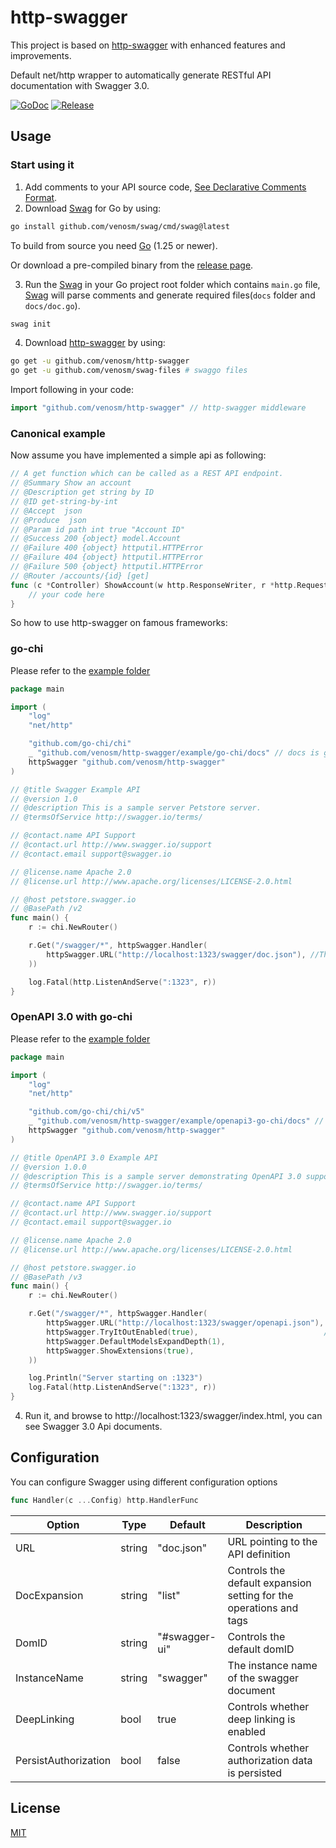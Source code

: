 # http-swagger

This project is based on [http-swagger](https://github.com/venosm/http-swagger) with enhanced features and improvements.

Default net/http wrapper to automatically generate RESTful API documentation with Swagger 3.0.


[![GoDoc](https://godoc.org/github.com/venosm/http-swagger?status.svg)](https://godoc.org/github.com/venosm/http-swagger)
[![Release](https://img.shields.io/github/release/venosm/http-swagger.svg?style=flat-square)](https://github.com/venosm/http-swagger/releases)

## Usage

### Start using it

1. Add comments to your API source code, [See Declarative Comments Format](https://github.com/venosm/swag#declarative-comments-format).
2. Download [Swag](https://github.com/venosm/swag) for Go by using:
```sh
go install github.com/venosm/swag/cmd/swag@latest
```
To build from source you need [Go](https://golang.org/dl/) (1.25 or newer).

Or download a pre-compiled binary from the [release page](https://github.com/venosm/swag/releases).

3. Run the [Swag](https://github.com/venosm/swag) in your Go project root folder which contains `main.go` file, [Swag](https://github.com/venosm/swag) will parse comments and generate required files(`docs` folder and `docs/doc.go`).
```sh
swag init
```
4. Download [http-swagger](https://github.com/venosm/http-swagger) by using:
```sh
go get -u github.com/venosm/http-swagger
go get -u github.com/venosm/swag-files # swaggo files
```

Import following in your code:
```go
import "github.com/venosm/http-swagger" // http-swagger middleware
```

### Canonical example

Now assume you have implemented a simple api as following:
```go
// A get function which can be called as a REST API endpoint.
// @Summary Show an account
// @Description get string by ID
// @ID get-string-by-int
// @Accept  json
// @Produce  json
// @Param id path int true "Account ID"
// @Success 200 {object} model.Account
// @Failure 400 {object} httputil.HTTPError
// @Failure 404 {object} httputil.HTTPError
// @Failure 500 {object} httputil.HTTPError
// @Router /accounts/{id} [get]
func (c *Controller) ShowAccount(w http.ResponseWriter, r *http.Request) {
    // your code here
}
```

So how to use http-swagger on famous frameworks:

### go-chi

Please refer to the [example folder](example)

[embedmd]:# (example/go-chi/main.go go)
```go
package main

import (
	"log"
	"net/http"

	"github.com/go-chi/chi"
	_ "github.com/venosm/http-swagger/example/go-chi/docs" // docs is generated by Swag CLI, you have to import it.
	httpSwagger "github.com/venosm/http-swagger"
)

// @title Swagger Example API
// @version 1.0
// @description This is a sample server Petstore server.
// @termsOfService http://swagger.io/terms/

// @contact.name API Support
// @contact.url http://www.swagger.io/support
// @contact.email support@swagger.io

// @license.name Apache 2.0
// @license.url http://www.apache.org/licenses/LICENSE-2.0.html

// @host petstore.swagger.io
// @BasePath /v2
func main() {
	r := chi.NewRouter()

	r.Get("/swagger/*", httpSwagger.Handler(
		httpSwagger.URL("http://localhost:1323/swagger/doc.json"), //The url pointing to API definition
	))

	log.Fatal(http.ListenAndServe(":1323", r))
}
```

### OpenAPI 3.0 with go-chi

Please refer to the [example folder](example)

[embedmd]:# (example/openapi3-go-chi/main.go go)
```go
package main

import (
	"log"
	"net/http"

	"github.com/go-chi/chi/v5"
	_ "github.com/venosm/http-swagger/example/openapi3-go-chi/docs" // docs is generated by Swag CLI, you have to import it.
	httpSwagger "github.com/venosm/http-swagger"
)

// @title OpenAPI 3.0 Example API
// @version 1.0.0
// @description This is a sample server demonstrating OpenAPI 3.0 support.
// @termsOfService http://swagger.io/terms/

// @contact.name API Support
// @contact.url http://www.swagger.io/support
// @contact.email support@swagger.io

// @license.name Apache 2.0
// @license.url http://www.apache.org/licenses/LICENSE-2.0.html

// @host petstore.swagger.io
// @BasePath /v3
func main() {
	r := chi.NewRouter()

	r.Get("/swagger/*", httpSwagger.Handler(
		httpSwagger.URL("http://localhost:1323/swagger/openapi.json"), // The url pointing to API definition
		httpSwagger.TryItOutEnabled(true),                            // Enable "Try it out" for OpenAPI 3.0
		httpSwagger.DefaultModelsExpandDepth(1),
		httpSwagger.ShowExtensions(true),
	))

	log.Println("Server starting on :1323")
	log.Fatal(http.ListenAndServe(":1323", r))
}
```

4. Run it, and browse to http://localhost:1323/swagger/index.html, you can see Swagger 3.0 Api documents.


## Configuration

You can configure Swagger using different configuration options

```go
func Handler(c ...Config) http.HandlerFunc
```

| Option | Type | Default | Description |
|--------|------|---------|-------------|
| URL | string | "doc.json" | URL pointing to the API definition |
| DocExpansion | string | "list" | Controls the default expansion setting for the operations and tags |
| DomID | string | "#swagger-ui" | Controls the default domID |
| InstanceName | string | "swagger" | The instance name of the swagger document |
| DeepLinking | bool | true | Controls whether deep linking is enabled |
| PersistAuthorization | bool | false | Controls whether authorization data is persisted |

## License

[MIT](LICENSE)
